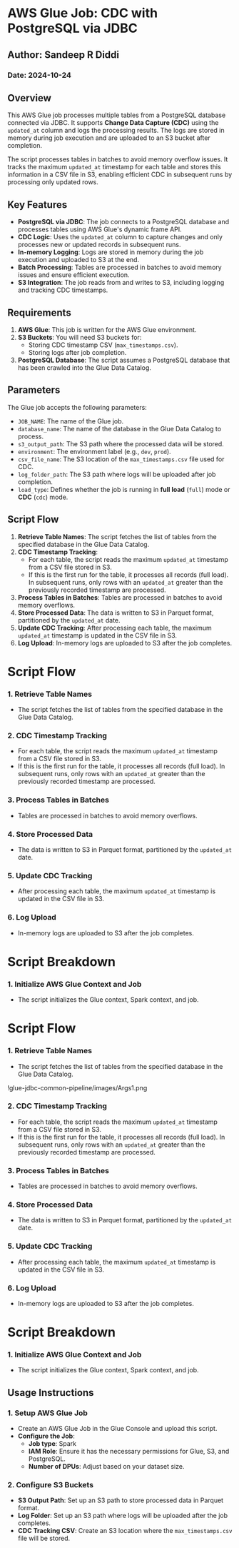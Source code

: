 # AWS Glue Job: CDC with PostgreSQL via JDBC

## Author: Sandeep R Diddi

### Date: 2024-10-24

## Overview

This AWS Glue job processes multiple tables from a PostgreSQL database connected via JDBC. It supports **Change Data Capture (CDC)** using the `updated_at` column and logs the processing results. The logs are stored in memory during job execution and are uploaded to an S3 bucket after completion.

The script processes tables in batches to avoid memory overflow issues. It tracks the maximum `updated_at` timestamp for each table and stores this information in a CSV file in S3, enabling efficient CDC in subsequent runs by processing only updated rows.

## Key Features

- **PostgreSQL via JDBC**: The job connects to a PostgreSQL database and processes tables using AWS Glue's dynamic frame API.
- **CDC Logic**: Uses the `updated_at` column to capture changes and only processes new or updated records in subsequent runs.
- **In-memory Logging**: Logs are stored in memory during the job execution and uploaded to S3 at the end.
- **Batch Processing**: Tables are processed in batches to avoid memory issues and ensure efficient execution.
- **S3 Integration**: The job reads from and writes to S3, including logging and tracking CDC timestamps.

## Requirements

1. **AWS Glue**: This job is written for the AWS Glue environment.
2. **S3 Buckets**: You will need S3 buckets for:
   - Storing CDC timestamp CSV (`max_timestamps.csv`).
   - Storing logs after job completion.
3. **PostgreSQL Database**: The script assumes a PostgreSQL database that has been crawled into the Glue Data Catalog.

## Parameters

The Glue job accepts the following parameters:

- `JOB_NAME`: The name of the Glue job.
- `database_name`: The name of the database in the Glue Data Catalog to process.
- `s3_output_path`: The S3 path where the processed data will be stored.
- `environment`: The environment label (e.g., `dev`, `prod`).
- `csv_file_name`: The S3 location of the `max_timestamps.csv` file used for CDC.
- `log_folder_path`: The S3 path where logs will be uploaded after job completion.
- `load_type`: Defines whether the job is running in **full load** (`full`) mode or **CDC** (`cdc`) mode.

## Script Flow

1. **Retrieve Table Names**: The script fetches the list of tables from the specified database in the Glue Data Catalog.
2. **CDC Timestamp Tracking**: 
   - For each table, the script reads the maximum `updated_at` timestamp from a CSV file stored in S3. 
   - If this is the first run for the table, it processes all records (full load). In subsequent runs, only rows with an `updated_at` greater than the previously recorded timestamp are processed.
3. **Process Tables in Batches**: Tables are processed in batches to avoid memory overflows.
4. **Store Processed Data**: The data is written to S3 in Parquet format, partitioned by the `updated_at` date.
5. **Update CDC Tracking**: After processing each table, the maximum `updated_at` timestamp is updated in the CSV file in S3.
6. **Log Upload**: In-memory logs are uploaded to S3 after the job completes.

# Script Flow

### 1. Retrieve Table Names
- The script fetches the list of tables from the specified database in the Glue Data Catalog.

### 2. CDC Timestamp Tracking
- For each table, the script reads the maximum `updated_at` timestamp from a CSV file stored in S3.
- If this is the first run for the table, it processes all records (full load). In subsequent runs, only rows with an `updated_at` greater than the previously recorded timestamp are processed.

### 3. Process Tables in Batches
- Tables are processed in batches to avoid memory overflows.

### 4. Store Processed Data
- The data is written to S3 in Parquet format, partitioned by the `updated_at` date.

### 5. Update CDC Tracking
- After processing each table, the maximum `updated_at` timestamp is updated in the CSV file in S3.

### 6. Log Upload
- In-memory logs are uploaded to S3 after the job completes.

# Script Breakdown

### 1. Initialize AWS Glue Context and Job
- The script initializes the Glue context, Spark context, and job.


# Script Flow

### 1. Retrieve Table Names
- The script fetches the list of tables from the specified database in the Glue Data Catalog.

!glue-jdbc-common-pipeline/images/Args1.png


### 2. CDC Timestamp Tracking
- For each table, the script reads the maximum `updated_at` timestamp from a CSV file stored in S3.
- If this is the first run for the table, it processes all records (full load). In subsequent runs, only rows with an `updated_at` greater than the previously recorded timestamp are processed.

### 3. Process Tables in Batches
- Tables are processed in batches to avoid memory overflows.

### 4. Store Processed Data
- The data is written to S3 in Parquet format, partitioned by the `updated_at` date.

### 5. Update CDC Tracking
- After processing each table, the maximum `updated_at` timestamp is updated in the CSV file in S3.

### 6. Log Upload
- In-memory logs are uploaded to S3 after the job completes.

# Script Breakdown

### 1. Initialize AWS Glue Context and Job
- The script initializes the Glue context, Spark context, and job.


## Usage Instructions

### 1. Setup AWS Glue Job
- Create an AWS Glue Job in the Glue Console and upload this script.
- **Configure the Job**:
  - **Job type**: Spark
  - **IAM Role**: Ensure it has the necessary permissions for Glue, S3, and PostgreSQL.
  - **Number of DPUs**: Adjust based on your dataset size.

### 2. Configure S3 Buckets
- **S3 Output Path**: Set up an S3 path to store processed data in Parquet format.
- **Log Folder**: Set up an S3 path where logs will be uploaded after the job completes.
- **CDC Tracking CSV**: Create an S3 location where the `max_timestamps.csv` file will be stored.
